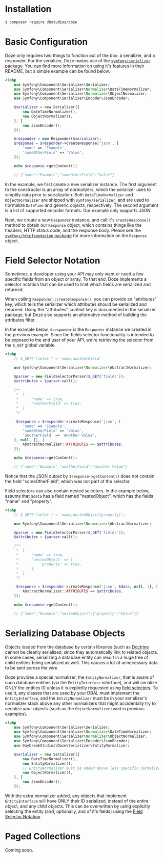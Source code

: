 # Installation
```bash
$ composer require dbstudios/doze
```

# Basic Configuration
Doze only requires two things to function out of the box: a serializer, and a responder. For the serializer, Doze makes
use of the [`symfony/serializer` package](https://packagist.org/packages/symfony/serializer). You can find more
information on using it's features in their README, but a simple example can be found below.

```php
<?php
    use Symfony\Component\Serializer\Serializer;
    use Symfony\Component\Serializer\Normalizer\DateTimeNormalizer;
    use Symfony\Component\Serializer\Normalizer\ObjectNormalizer;
    use Symfony\Component\Serializer\Encoder\JsonEncoder;

    $serializer = new Serializer([
        new DateTimeNormalizer(),
        new ObjectNormalizer(),
    ], [
        new JsonEncoder(),
    ]);

    $responder = new Responder($serializer);
    $response = $responder->createResponse('json', [
        'name' => 'Example',
        'someOtherField' => 'Value',
    ]);

    echo $response->getContent();

    // {"name":"Example","someOtherField":"Value"}
```

In the example, we first create a new serializer instance. The first argument to the constructor is an array of
normalizers, which the serializer uses to simplify data prior to serialization. Both `DateTimeNormalizer` and
`ObjectNormalizer` are shipped with `symfony/serializer`, and are used to normalize `DateTime` and generic objects,
respectively. The second argument is a list of supported encoder formats. Our example only supports JSON.

Next, we create a new `Responder` instance, and call it's `createResponse()` method to obtain our `Response` object,
which contains things like the headers, HTTP status code, and the response body. Please see the
[`symfony/httpfoundation` package](https://packagist.org/packages/symfony/http-foundation) for more information on the
`Response` object.

# Field Selector Notation
Sometimes, a developer using your API may only want or need a few specific fields from an object or array. To that end,
Doze implements a selector notation that can be used to limit which fields are serialized and returned.

When calling `Responder::createResponse()`, you can provide an "attributes" key, which tells the serializer which
attributes should be serialized and returned. Using the "attributes" context key is documented in the serializer package,
but Doze also supports an alternative method of building the attributes filter.

In the example below, `$responder` is the `Responder` instance we created in the previous example.
Since the fields selector functionality is intended to be exposed to the end user of your API, we're retrieving the
selector from the `$_GET` global variable.

```php
<?php
    // $_GET['fields'] = 'name,anotherField'

    use Symfony\Component\Serializer\Normalizer\AbstractNormalizer;

    $parser = new FieldSelectorParser($_GET['fields']);
    $attributes = $parser->all();

    /**
     *  [
     *      'name' => true,
     *      'anotherField' => true,
     *  ]
     */

     $response = $responder->createResponse('json', [
        'name' => 'Example',
        'someOtherField' => 'Value',
        'anotherField' => 'Another Value',
    ], null, [], [
        AbstractNormalizer::ATTRIBUTES => $attributes,
    ]);

    echo $response->getContent();

    // {"name":"Example","anotherField":"Another Value"}
```

Notice that the JSON output by `$response->getContent()` does not contain the field "someOtherField", which was not part
of the selector.

Field selectors can also contain nested selectors. In the example below, assume that `$data` has a field named
"nestedObject", which has the fields "name" and "property".

```php
<?php
    // $_GET['fields'] = 'name,nestedObject{property}';

    use Symfony\Component\Serializer\Normalizer\AbstractNormalizer;

    $parser = new FieldSelectorParser($_GET['fields']);
    $attributes = $parser->all();

    /**
     *  [
     *      'name' => true,
     *      'nestedObject' => [
     *          'property' => true,
     *      ],
     *  ]
     */

     $response = $responder->createResponse('json', $data, null, [], [
        AbstractNormalizer::ATTRIBUTES => $attributes,
    ]);

    echo $response->getContent();

    // {"name":"Example","nestedObject":{"property":"Value"}}
```

# Serializing Database Objects
Objects loaded from the database by certain libraries (such as [Doctrine](http://www.doctrine-project.org/) cannot be
cleanly serialized, since they automatically link to related objects. In some cases, serializing a database entity can
result in a huge tree of child entities being serialized as well. This causes a lot of unnecessary data to be sent across
the wire.

Doze provides a special normalizer, the `EntityNormalizer`, that is aware of such database entities (via the
`EntityInterface` interface), and will serialize ONLY the entities ID unless it is explicitly requested using
[field selectors](#field-selector-notation). To use it, any classes that are used by your DBAL must implement the
`EntityInterface`, and the `EntityNormalizer` must be in your serializer's normalizer stack above any other
normalizers that might accidentally try to serialize your objects (such as the `ObjectNormalizer` used in previous
examples).

```php
<?php
    use Symfony\Component\Serializer\Serializer;
    use Symfony\Component\Serializer\Normalizer\DateTimeNormalizer;
    use Symfony\Component\Serializer\Normalizer\ObjectNormalizer;
    use Symfony\Component\Serializer\Encoder\JsonEncoder;
    use DaybreakStudios\Doze\Serializer\EntityNormalizer;

    $serializer = new Serializer([
        new DateTimeNormalizer(),
        new EntityNormalizer(),
        // EntityNormalizer must be added above less specific normalizers, like the ObjectNormalizer
        new ObjectNormalizer(),
    ], [
        new JsonEncoder(),
    ]);
```

With the extra normalizer added, any objects that implement `EntityInterface` will have ONLY their ID serialized,
instead of the entire object, and any child objects. This can be overwritten by using explicitly selecting the
entity (and, optionally, and of it's fields) using the [Field Selector Notation](#field-selector-notation).

# Paged Collections
Coming soon.